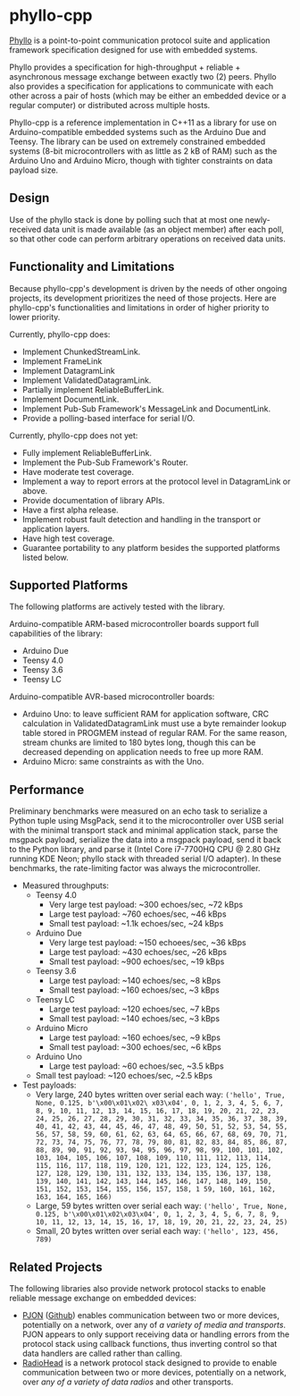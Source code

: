 # phyllo-cpp

[Phyllo](https://github.com/ethanjli/phyllo) is a point-to-point communication protocol suite and application framework specification designed for use with embedded systems.

Phyllo provides a specification for high-throughput + reliable + asynchronous message exchange between exactly two (2) peers. Phyllo also provides a specification for applications to communicate with each other across a pair of hosts (which may be either an embedded device or a regular computer) or distributed across multiple hosts.

Phyllo-cpp is a reference implementation in C++11 as a library for use on Arduino-compatible embedded systems such as the Arduino Due and Teensy. The library can be used on extremely constrained embedded systems (8-bit microcontrollers with as little as 2 kB of RAM) such as the Arduino Uno and Arduino Micro, though with tighter constraints on data payload size.


## Design

Use of the phyllo stack is done by polling such that at most one newly-received data unit is made available (as an object member) after each poll, so that other code can perform arbitrary operations on received data units.


## Functionality and Limitations

Because phyllo-cpp's development is driven by the needs of other ongoing projects, its development prioritizes the need of those projects. Here are phyllo-cpp's functionalities and limitations in order of higher priority to lower priority.

Currently, phyllo-cpp does:

- Implement ChunkedStreamLink.
- Implement FrameLink
- Implement DatagramLink
- Implement ValidatedDatagramLink.
- Partially implement ReliableBufferLink.
- Implement DocumentLink.
- Implement Pub-Sub Framework's MessageLink and DocumentLink.
- Provide a polling-based interface for serial I/O.

Currently, phyllo-cpp does not yet:

- Fully implement ReliableBufferLink.
- Implement the Pub-Sub Framework's Router.
- Have moderate test coverage.
- Implement a way to report errors at the protocol level in DatagramLink or above.
- Provide documentation of library APIs.
- Have a first alpha release.
- Implement robust fault detection and handling in the transport or application layers.
- Have high test coverage.
- Guarantee portability to any platform besides the supported platforms listed below.


## Supported Platforms

The following platforms are actively tested with the library.

Arduino-compatible ARM-based microcontroller boards support full capabilities of the library:

- Arduino Due
- Teensy 4.0
- Teensy 3.6
- Teensy LC

Arduino-compatible AVR-based microcontroller boards:

- Arduino Uno: to leave sufficient RAM for application software, CRC calculation in ValidatedDatagramLink must use a byte remainder lookup table stored in PROGMEM instead of regular RAM. For the same reason, stream chunks are limited to 180 bytes long, though this can be decreased depending on application needs to free up more RAM.
- Arduino Micro: same constraints as with the Uno.


## Performance

Preliminary benchmarks were measured on an echo task to serialize a Python tuple using MsgPack, send it to the microcontroller over USB serial with the minimal transport stack and minimal application stack, parse the msgpack payload, serialize the data into a msgpack payload, send it back to the Python library, and parse it (Intel Core i7-7700HQ CPU @ 2.80 GHz running KDE Neon; phyllo stack with threaded serial I/O adapter). In these benchmarks, the rate-limiting factor was always the microcontroller.

- Measured throughputs:
    - Teensy 4.0
        - Very large test payload: ~300 echoes/sec, ~72 kBps
        - Large test payload: ~760 echoes/sec, ~46 kBps
        - Small test payload: ~1.1k echoes/sec, ~24 kBps
    - Arduino Due
        - Very large test payload: ~150 echoees/sec, ~36 kBps
        - Large test payload: ~430 echoes/sec, ~26 kBps
        - Small test payload: ~900 echoes/sec, ~19 kBps
    - Teensy 3.6
        - Large test payload: ~140 echoes/sec, ~8 kBps
        - Small test payload: ~160 echoes/sec, ~3 kBps
    - Teensy LC
        - Large test payload: ~120 echoes/sec, ~7 kBps
        - Small test payload: ~140 echoes/sec, ~3 kBps
    - Arduino Micro
        - Large test payload: ~160 echoes/sec, ~9 kBps
        - Small test payload: ~300 echoes/sec, ~6 kBps
    - Arduino Uno
        - Large test payload: ~60 echoes/sec, ~3.5 kBps
    - Small test payload: ~120 echoes/sec, ~2.5 kBps
- Test payloads:
    - Very large, 240 bytes written over serial each way: `('hello', True, None, 0.125, b'\x00\x01\x02\ x03\x04', 0, 1, 2, 3, 4, 5, 6, 7, 8, 9, 10, 11, 12, 13, 14, 15, 16, 17, 18, 19, 20, 21, 22, 23, 24, 25, 26, 27, 28, 29, 30, 31, 32, 33, 34, 35, 36, 37, 38, 39, 40, 41, 42, 43, 44, 45, 46, 47, 48, 49, 50, 51, 52, 53, 54, 55, 56, 57, 58, 59, 60, 61, 62, 63, 64, 65, 66, 67, 68, 69, 70, 71, 72, 73, 74, 75, 76, 77, 78, 79, 80, 81, 82, 83, 84, 85, 86, 87, 88, 89, 90, 91, 92, 93, 94, 95, 96, 97, 98, 99, 100, 101, 102, 103, 104, 105, 106, 107, 108, 109, 110, 111, 112, 113, 114, 115, 116, 117, 118, 119, 120, 121, 122, 123, 124, 125, 126, 127, 128, 129, 130, 131, 132, 133, 134, 135, 136, 137, 138, 139, 140, 141, 142, 143, 144, 145, 146, 147, 148, 149, 150, 151, 152, 153, 154, 155, 156, 157, 158, 1 59, 160, 161, 162, 163, 164, 165, 166)`
    - Large, 59 bytes written over serial each way: `('hello', True, None, 0.125, b'\x00\x01\x02\x03\x04', 0, 1, 2, 3, 4, 5, 6, 7, 8, 9, 10, 11, 12, 13, 14, 15, 16, 17, 18, 19, 20, 21, 22, 23, 24, 25)`
    - Small, 20 bytes written over serial each way: `('hello', 123, 456, 789)`


## Related Projects

The following libraries also provide network protocol stacks to enable reliable message exchange on embedded devices:

- [PJON](https://www.pjon.org) ([Github](https://github.com/gioblu/PJON)) enables communication between two or more devices, potentially on a network, over any of *a variety of media and transports*. PJON appears to only support receiving data or handling errors from the protocol stack using callback functions, thus inverting control so that data handlers are called rather than calling.
- [RadioHead](https://www.airspayce.com/mikem/arduino/RadioHead/) is a network protocol stack designed to provide to enable communication between two or more devices, potentially on a network, over *any of a variety of data radios* and other transports.
